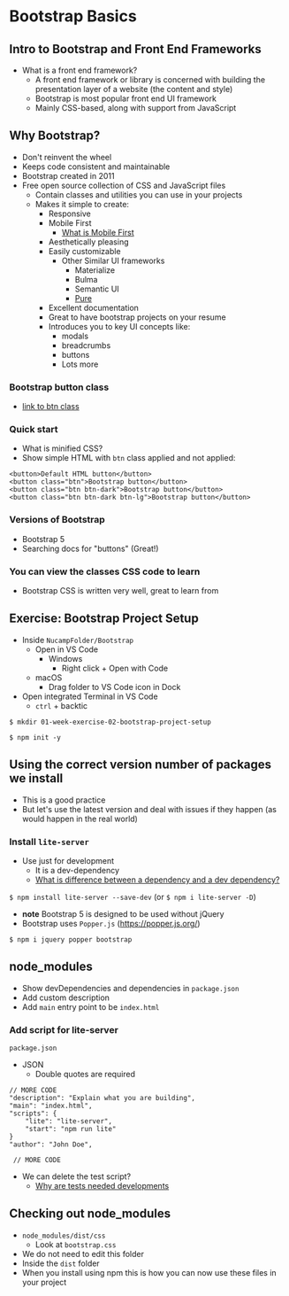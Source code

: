 # Bootstrap Basics

## Intro to Bootstrap and Front End Frameworks
* What is a front end framework?
    - A front end framework or library is concerned with building the presentation layer of a website (the content and style)
    - Bootstrap is most popular front end UI framework
    - Mainly CSS-based, along with support from JavaScript

## Why Bootstrap?
* Don't reinvent the wheel
* Keeps code consistent and maintainable
* Bootstrap created in 2011
* Free open source collection of CSS and JavaScript files
    - Contain classes and utilities you can use in your projects
    - Makes it simple to create:
        + Responsive
        + Mobile First
            * [What is Mobile First](https://medium.com/@Vincentxia77/what-is-mobile-first-design-why-its-important-how-to-make-it-7d3cf2e29d00)
        + Aesthetically pleasing
        + Easily customizable
            * Other Similar UI frameworks
                - Materialize
                - Bulma
                - Semantic UI
                - [Pure](https://purecss.io/)
        + Excellent documentation
        + Great to have bootstrap projects on your resume
        + Introduces you to key UI concepts like:
            * modals
            * breadcrumbs
            * buttons
            * Lots more

### Bootstrap button class
* [link to btn class](https://github.com/twbs/bootstrap/blob/079f2cd90c247225eb71dff4d514faf50f653416/dist/css/bootstrap.css#L2877-L2895)

### Quick start
* What is minified CSS?
* Show simple HTML with `btn` class applied and not applied:

```
<button>Default HTML button</button>
<button class="btn">Bootstrap button</button>
<button class="btn btn-dark">Bootstrap button</button>
<button class="btn btn-dark btn-lg">Bootstrap button</button>
```

### Versions of Bootstrap
* Bootstrap 5
* Searching docs for "buttons" (Great!)

### You can view the classes CSS code to learn
* Bootstrap CSS is written very well, great to learn from

## Exercise: Bootstrap Project Setup
* Inside `NucampFolder/Bootstrap`
    - Open in VS Code
        + Windows
            * Right click + Open with Code
    - macOS
        + Drag folder to VS Code icon in Dock
* Open integrated Terminal in VS Code
    - `ctrl` + backtic

`$ mkdir 01-week-exercise-02-bootstrap-project-setup`

`$ npm init -y`

## Using the correct version number of packages we install
* This is a good practice
* But let's use the latest version and deal with issues if they happen (as would happen in the real world)

### Install `lite-server`
* Use just for development
    - It is a dev-dependency
    - [What is difference between a dependency and a dev dependency?](https://medium.com/@stalonadsl948/dependencies-vs-devdependencies-926e096a3dee)

`$ npm install lite-server --save-dev` (or `$ npm i lite-server -D`)

* **note** Bootstrap 5 is designed to be used without jQuery
* Bootstrap uses `Popper.js` (https://popper.js.org/)

`$ npm i jquery popper bootstrap`

## node_modules
* Show devDependencies and dependencies in `package.json`
* Add custom description
* Add `main` entry point to be `index.html`

### Add script for lite-server
`package.json`

* JSON
    - Double quotes are required

```
// MORE CODE
"description": "Explain what you are building",
"main": "index.html",
"scripts": {
    "lite": "lite-server",
    "start": "npm run lite"
}
"author": "John Doe",

 // MORE CODE

```

* We can delete the test script?
    - [Why are tests needed developments](https://www.atlassian.com/continuous-delivery/software-testing/types-of-software-testing)

## Checking out node_modules
* `node_modules/dist/css`
    - Look at `bootstrap.css`
* We do not need to edit this folder
* Inside the `dist` folder
* When you install using npm this is how you can now use these files in your project
